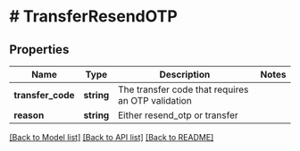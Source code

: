 # # TransferResendOTP

## Properties

Name | Type | Description | Notes
------------ | ------------- | ------------- | -------------
**transfer_code** | **string** | The transfer code that requires an OTP validation |
**reason** | **string** | Either resend_otp or transfer |

[[Back to Model list]](../../README.md#models) [[Back to API list]](../../README.md#endpoints) [[Back to README]](../../README.md)
